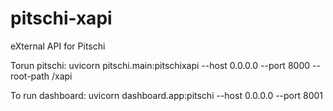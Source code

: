 # pitschi-xapi
eXternal API for Pitschi


Torun pitschi: uvicorn pitschi.main:pitschixapi --host 0.0.0.0 --port 8000 --root-path /xapi 

To run dashboard: uvicorn dashboard.app:pitschi --host 0.0.0.0 --port 8001